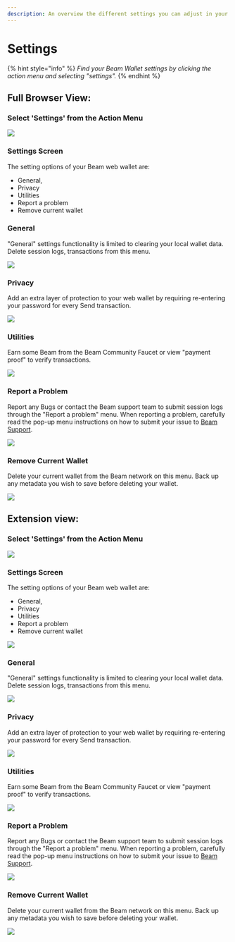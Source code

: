 ```yaml
---
description: An overview the different settings you can adjust in your Beam web wallet.
---
```


# Settings

{% hint style="info" %}
_Find your Beam Wallet settings by clicking the action menu and selecting "settings"._
{% endhint %}

## Full Browser View:

### Select 'Settings' from the Action Menu

![](<.gitbook/assets/Screen Shot 2021-06-01 at 7.24.54 PM.png>)

### Settings Screen

The setting options of your Beam web wallet are:

* General,
* Privacy
* Utilities
* Report a problem
* Remove current wallet

### General

"General" settings functionality is limited to clearing your local wallet data. Delete session logs, transactions from this menu.

![](<.gitbook/assets/Screen Shot 2021-06-01 at 7.26.05 PM (1).png>)

### Privacy

Add an extra layer of protection to your web wallet by requiring re-entering your password for every Send transaction.

![](<.gitbook/assets/Screen Shot 2021-06-01 at 7.26.05 PM.png>)

### Utilities

Earn some Beam from the Beam Community Faucet or view "payment proof" to verify transactions.

![](<.gitbook/assets/Screen Shot 2021-06-02 at 4.45.17 PM.png>)

### Report a Problem

Report any Bugs or contact the Beam support team to submit session logs through the "Report a problem" menu. When reporting a problem, carefully read the pop-up menu instructions on how to submit your issue to [Beam Support](mailto:support%40beam.mw).

![](<.gitbook/assets/Screen Shot 2021-06-02 at 4.47.44 PM.png>)

### Remove Current Wallet

Delete your current wallet from the Beam network on this menu. Back up any metadata you wish to save before deleting your wallet.

![](<.gitbook/assets/Screen Shot 2021-06-02 at 4.48.28 PM.png>)



## Extension view:

### Select 'Settings' from the Action  Menu

![](<.gitbook/assets/Screen Shot 2021-06-02 at 4.50.09 PM.png>)

### Settings Screen

The setting options of your Beam web wallet are:

* General,
* Privacy
* Utilities
* Report a problem
* Remove current wallet

![](<.gitbook/assets/Screen Shot 2021-06-02 at 4.53.16 PM.png>)

### General

"General" settings functionality is limited to clearing your local wallet data. Delete session logs, transactions from this menu.

![](<.gitbook/assets/Screen Shot 2021-06-02 at 4.54.20 PM.png>)

### Privacy

Add an extra layer of protection to your web wallet by requiring re-entering your password for every Send transaction.

![](<.gitbook/assets/Screen Shot 2021-06-02 at 4.55.10 PM.png>)

### Utilities

Earn some Beam from the Beam Community Faucet or view "payment proof" to verify transactions.

![](<.gitbook/assets/Screen Shot 2021-06-02 at 4.57.05 PM.png>)

### Report a Problem

Report any Bugs or contact the Beam support team to submit session logs through the "Report a problem" menu. When reporting a problem, carefully read the pop-up menu instructions on how to submit your issue to [Beam Support](mailto:support%40beam.mw).

![](<.gitbook/assets/Screen Shot 2021-06-02 at 4.59.17 PM.png>)

### Remove Current Wallet

Delete your current wallet from the Beam network on this menu. Back up any metadata you wish to save before deleting your wallet.

![](<.gitbook/assets/Screen Shot 2021-06-02 at 5.00.19 PM.png>)
